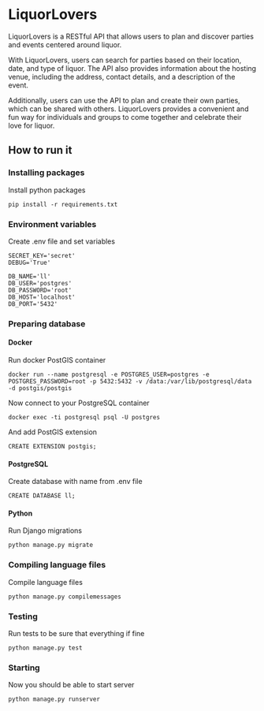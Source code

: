 # LiquorLovers
LiquorLovers is a RESTful API that allows users to plan and discover parties and events centered around liquor.

With LiquorLovers, users can search for parties based on their location, date, and type of liquor. The API also provides information about the hosting venue, including the address, contact details, and a description of the event.

Additionally, users can use the API to plan and create their own parties, which can be shared with others. LiquorLovers provides a convenient and fun way for individuals and groups to come together and celebrate their love for liquor.                                                                                                  

## How to run it
### Installing packages
Install python packages

``pip install -r requirements.txt``

### Environment variables
Create .env file and set variables
```
SECRET_KEY='secret'
DEBUG='True'

DB_NAME='ll'
DB_USER='postgres'
DB_PASSWORD='root'
DB_HOST='localhost'
DB_PORT='5432'
```

### Preparing database

#### Docker
Run docker PostGIS container

``
docker run --name postgresql -e POSTGRES_USER=postgres -e POSTGRES_PASSWORD=root -p 5432:5432 -v /data:/var/lib/postgresql/data -d postgis/postgis
``

Now connect to your PostgreSQL container

``
docker exec -ti postgresql psql -U postgres
``

And add PostGIS extension 

``
CREATE EXTENSION postgis;
``

#### PostgreSQL
Create database with name from .env file

``
CREATE DATABASE ll;
``

#### Python
Run Django migrations

``
python manage.py migrate
``

### Compiling language files
Compile language files

``python manage.py compilemessages``

### Testing
Run tests to be sure that everything if fine

``python manage.py test``

### Starting
Now you should be able to start server

``python manage.py runserver``